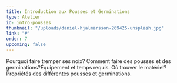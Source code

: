 ```yaml
---
title: Introduction aux Pousses et Germinations
type: Atelier
id: intro-pousses
thumbnail: "/uploads/daniel-hjalmarsson-269425-unsplash.jpg"
link: "#"
order: 7
upcoming: false
---
```


Pourquoi faire tremper ses noix? Comment faire des pousses et des germinations?Équipement et temps requis. Où trouver le matériel? Propriétés des différentes pousses et germinations.
